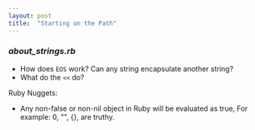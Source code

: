 ```yaml
---
layout: post
title:  "Starting on the Path"
---
```


### _about_strings.rb_
- How does `EOS` work? Can any string encapsulate another string?
- What do the `<<` do?

Ruby Nuggets:
- Any non-false or non-nil object in Ruby will be evaluated as true, For example: 0, "", {}, are truthy.
